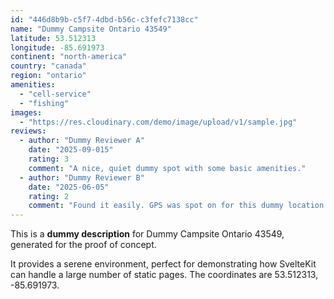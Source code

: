 ```yaml
---
id: "446d8b9b-c5f7-4dbd-b56c-c3fefc7138cc"
name: "Dummy Campsite Ontario 43549"
latitude: 53.512313
longitude: -85.691973
continent: "north-america"
country: "canada"
region: "ontario"
amenities:
  - "cell-service"
  - "fishing"
images:
  - "https://res.cloudinary.com/demo/image/upload/v1/sample.jpg"
reviews:
  - author: "Dummy Reviewer A"
    date: "2025-09-015"
    rating: 3
    comment: "A nice, quiet dummy spot with some basic amenities."
  - author: "Dummy Reviewer B"
    date: "2025-06-05"
    rating: 2
    comment: "Found it easily. GPS was spot on for this dummy location."
---
```


This is a **dummy description** for Dummy Campsite Ontario 43549, generated for the proof of concept.

It provides a serene environment, perfect for demonstrating how SvelteKit can handle a large number of static pages. The coordinates are 53.512313, -85.691973.
